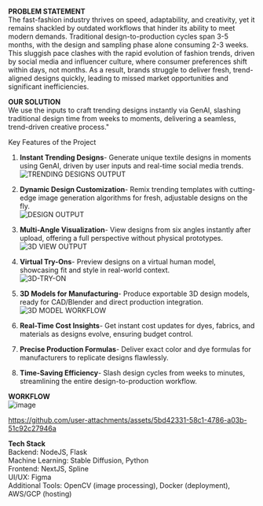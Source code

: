 **PROBLEM STATEMENT**\
The fast-fashion industry thrives on speed, adaptability, and creativity, yet it remains shackled by outdated workflows that hinder its ability to meet modern demands. Traditional design-to-production cycles span 3-5 months, with the design and sampling phase alone consuming 2-3 weeks. This sluggish pace clashes with the rapid evolution of fashion trends, driven by social media and influencer culture, where consumer preferences shift within days, not months. As a result, brands struggle to deliver fresh, trend-aligned designs quickly, leading to missed market opportunities and significant inefficiencies.

**OUR SOLUTION**\
We use the inputs to craft trending designs instantly via GenAI, slashing traditional design time from weeks to moments, delivering a seamless, trend-driven creative process."

Key Features of the Project
1. **Instant Trending Designs**- Generate unique textile designs in moments using GenAI, driven by user inputs and real-time social media trends.  
![TRENDING DESIGNS OUTPUT](https://github.com/user-attachments/assets/b5054b03-1e8a-4ab4-9e9b-9c9d10ff2489)

2. **Dynamic Design Customization**- Remix trending templates with cutting-edge image generation algorithms for fresh, adjustable designs on the fly.  
  ![DESIGN OUTPUT](https://github.com/user-attachments/assets/9b83fd4d-ebeb-4e91-a1a5-0dc94219e01c)

3. **Multi-Angle Visualization**- View designs from six angles instantly after upload, offering a full perspective without physical prototypes.  
![3D VIEW OUTPUT](https://github.com/user-attachments/assets/1ebf2ec9-290b-4f7f-a40b-ba3bbb86ae93)

4. **Virtual Try-Ons**- Preview designs on a virtual human model, showcasing fit and style in real-world context.  
![3D-TRY-ON](https://github.com/user-attachments/assets/06651233-6153-433c-9218-5d368ff23758)

5. **3D Models for Manufacturing**- Produce exportable 3D design models, ready for CAD/Blender and direct production integration.  
![3D MODEL WORKFLOW](https://github.com/user-attachments/assets/1a02d4da-f9ad-456e-9d98-9c2f090b6a94)

6. **Real-Time Cost Insights**- Get instant cost updates for dyes, fabrics, and materials as designs evolve, ensuring budget control.  
7. **Precise Production Formulas**- Deliver exact color and dye formulas for manufacturers to replicate designs flawlessly.  
8. **Time-Saving Efficiency**- Slash design cycles from weeks to minutes, streamlining the entire design-to-production workflow.

**WORKFLOW**\
![image](https://github.com/user-attachments/assets/ea6b4b97-e4e4-490d-bc8e-4d40cd794580)


https://github.com/user-attachments/assets/5bd42331-58c1-4786-a03b-51c92c27946a



**Tech Stack**\
Backend: NodeJS, Flask\
Machine Learning: Stable Diffusion, Python\
Frontend: NextJS, Spline\
UI/UX: Figma\
Additional Tools: OpenCV (image processing), Docker (deployment), AWS/GCP (hosting)
